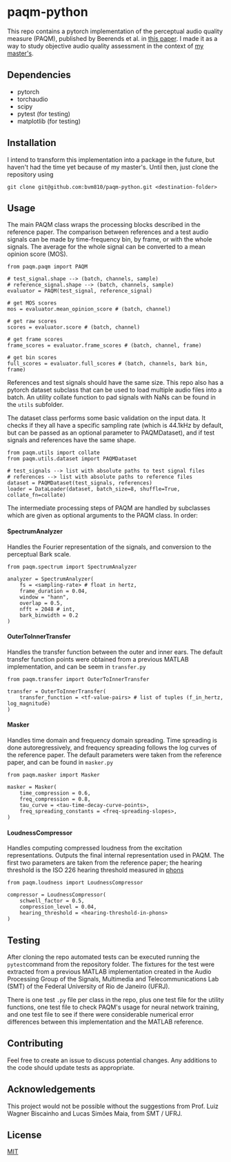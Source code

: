 # paqm-python

This repo contains a pytorch implementation of the perceptual audio quality measure (PAQM), published by Beerends et al. in [this paper](https://www.aes.org/e-lib/browse.cfm?elib=7019). I made it as a way to study objective audio quality assessment in the context of [my master's](https://github.com/bvm810/diffusion-audio-restoration).

## Dependencies

* pytorch
* torchaudio
* scipy
* pytest (for testing)
* matplotlib (for testing)

## Installation

I intend to transform this implementation into a package in the future, but haven't had the time yet because of my master's. Until then, just clone the repository using
```
git clone git@github.com:bvm810/paqm-python.git <destination-folder>
```

## Usage

The main PAQM class wraps the processing blocks described in the reference paper. The comparison between references and a test audio signals can be made by time-frequency bin, by frame, or with the whole signals. The average for the whole signal can be converted to a mean opinion score (MOS).

```
from paqm.paqm import PAQM

# test_signal.shape --> (batch, channels, sample)
# reference_signal.shape --> (batch, channels, sample)
evaluator = PAQM(test_signal, reference_signal)

# get MOS scores
mos = evaluator.mean_opinion_score # (batch, channel)

# get raw scores
scores = evaluator.score # (batch, channel)

# get frame scores
frame_scores = evaluator.frame_scores # (batch, channel, frame)

# get bin scores
full_scores = evaluator.full_scores # (batch, channels, bark bin, frame)
```

References and test signals should have the same size. This repo also has a pytorch dataset subclass that can be used to load multiple audio files into a batch. An utility collate function to pad signals with NaNs can be found in the ``utils`` subfolder.

The dataset class performs some basic validation on the input data. It checks if they all have a specific sampling rate (which is 44.1kHz by default, but can be passed as an optional parameter to PAQMDataset), and if test signals and references have the same shape.

```
from paqm.utils import collate
from paqm.utils.dataset import PAQMDataset

# test_signals --> list with absolute paths to test signal files
# references --> list with absolute paths to reference files
dataset = PAQMDataset(test_signals, references)
loader = DataLoader(dataset, batch_size=8, shuffle=True, collate_fn=collate)
```

The intermediate processing steps of PAQM are handled by subclasses which are given as optional arguments to the PAQM class. In order:

#### SpectrumAnalyzer 

Handles the Fourier representation of the signals, and conversion to the perceptual Bark scale.
```
from paqm.spectrum import SpectrumAnalyzer

analyzer = SpectrumAnalyzer(
    fs = <sampling-rate> # float in hertz,
    frame_duration = 0.04,
    window = "hann",
    overlap = 0.5,
    nfft = 2048 # int,
    bark_binwidth = 0.2
)
```
#### OuterToInnerTransfer

Handles the transfer function between the outer and inner ears. The default transfer function points were obtained from a previous MATLAB implementation, and can be seem in ``transfer.py``
```
from paqm.transfer import OuterToInnerTransfer

transfer = OuterToInnerTransfer(
    transfer_function = <tf-value-pairs> # list of tuples (f_in_hertz, log_magnitude)
)
```

#### Masker

Handles time domain and frequency domain spreading. Time spreading is done autoregressively, and frequency spreading follows the log curves of the reference paper. The default parameters were taken from the reference paper, and can be found in ``masker.py``
```
from paqm.masker import Masker

masker = Masker(
    time_compression = 0.6,
    freq_compression = 0.8,
    tau_curve = <tau-time-decay-curve-points>,
    freq_spreading_constants = <freq-spreading-slopes>,
)
```

#### LoudnessCompressor

Handles computing compressed loudness from the excitation representations. Outputs the final internal representation used in PAQM. The first two parameters are taken from the reference paper; the hearing threshold is the ISO 226 hearing threshold measured in [phons](https://en.wikipedia.org/wiki/Phon)
```
from paqm.loudness import LoudnessCompressor

compressor = LoudnessCompressor(
    schwell_factor = 0.5,
    compression_level = 0.04,
    hearing_threshold = <hearing-threshold-in-phons>
)
```

## Testing

After cloning the repo automated tests can be executed running the ``pytest``command from the repository folder. The fixtures for the test were extracted from a previous MATLAB implementation created in the Audio Processing Group of the Signals, Multimedia and Telecommunications Lab (SMT) of the Federal University of Rio de Janeiro (UFRJ). 

There is one test ``.py`` file per class in the repo, plus one test file for the utility functions, one test file to check PAQM's usage for neural network training, and one test file to see if there were considerable numerical error differences between this implementation and the MATLAB reference. 

## Contributing

Feel free to create an issue to discuss potential changes. Any additions to the code should update tests as appropriate. 

## Acknowledgements

This project would not be possible without the suggestions from Prof. Luiz Wagner Biscainho and Lucas Simões Maia, from SMT / UFRJ.

## License

[MIT](https://choosealicense.com/licenses/mit/)







